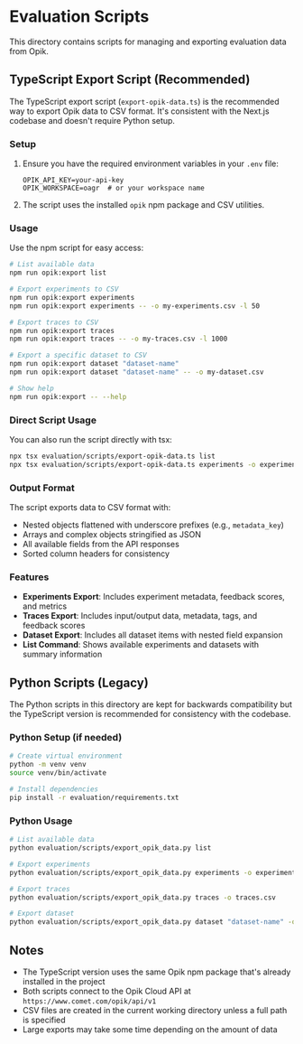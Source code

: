 # Evaluation Scripts

This directory contains scripts for managing and exporting evaluation data from Opik.

## TypeScript Export Script (Recommended)

The TypeScript export script (`export-opik-data.ts`) is the recommended way to export Opik data to CSV format. It's consistent with the Next.js codebase and doesn't require Python setup.

### Setup

1. Ensure you have the required environment variables in your `.env` file:
   ```
   OPIK_API_KEY=your-api-key
   OPIK_WORKSPACE=oagr  # or your workspace name
   ```

2. The script uses the installed `opik` npm package and CSV utilities.

### Usage

Use the npm script for easy access:

```bash
# List available data
npm run opik:export list

# Export experiments to CSV
npm run opik:export experiments
npm run opik:export experiments -- -o my-experiments.csv -l 50

# Export traces to CSV
npm run opik:export traces
npm run opik:export traces -- -o my-traces.csv -l 1000

# Export a specific dataset to CSV
npm run opik:export dataset "dataset-name"
npm run opik:export dataset "dataset-name" -- -o my-dataset.csv

# Show help
npm run opik:export -- --help
```

### Direct Script Usage

You can also run the script directly with tsx:

```bash
npx tsx evaluation/scripts/export-opik-data.ts list
npx tsx evaluation/scripts/export-opik-data.ts experiments -o experiments.csv -l 100
```

### Output Format

The script exports data to CSV format with:
- Nested objects flattened with underscore prefixes (e.g., `metadata_key`)
- Arrays and complex objects stringified as JSON
- All available fields from the API responses
- Sorted column headers for consistency

### Features

- **Experiments Export**: Includes experiment metadata, feedback scores, and metrics
- **Traces Export**: Includes input/output data, metadata, tags, and feedback scores
- **Dataset Export**: Includes all dataset items with nested field expansion
- **List Command**: Shows available experiments and datasets with summary information

## Python Scripts (Legacy)

The Python scripts in this directory are kept for backwards compatibility but the TypeScript version is recommended for consistency with the codebase.

### Python Setup (if needed)

```bash
# Create virtual environment
python -m venv venv
source venv/bin/activate

# Install dependencies
pip install -r evaluation/requirements.txt
```

### Python Usage

```bash
# List available data
python evaluation/scripts/export_opik_data.py list

# Export experiments
python evaluation/scripts/export_opik_data.py experiments -o experiments.csv

# Export traces
python evaluation/scripts/export_opik_data.py traces -o traces.csv

# Export dataset
python evaluation/scripts/export_opik_data.py dataset "dataset-name" -o dataset.csv
```

## Notes

- The TypeScript version uses the same Opik npm package that's already installed in the project
- Both scripts connect to the Opik Cloud API at `https://www.comet.com/opik/api/v1`
- CSV files are created in the current working directory unless a full path is specified
- Large exports may take some time depending on the amount of data